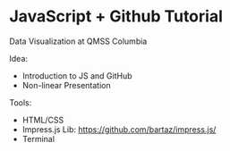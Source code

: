 JavaScript + Github Tutorial
=========

Data Visualization at QMSS Columbia

Idea: 
- Introduction to JS and GitHub 
- Non-linear Presentation 

Tools:
- HTML/CSS
- Impress.js Lib: https://github.com/bartaz/impress.js/
- Terminal
